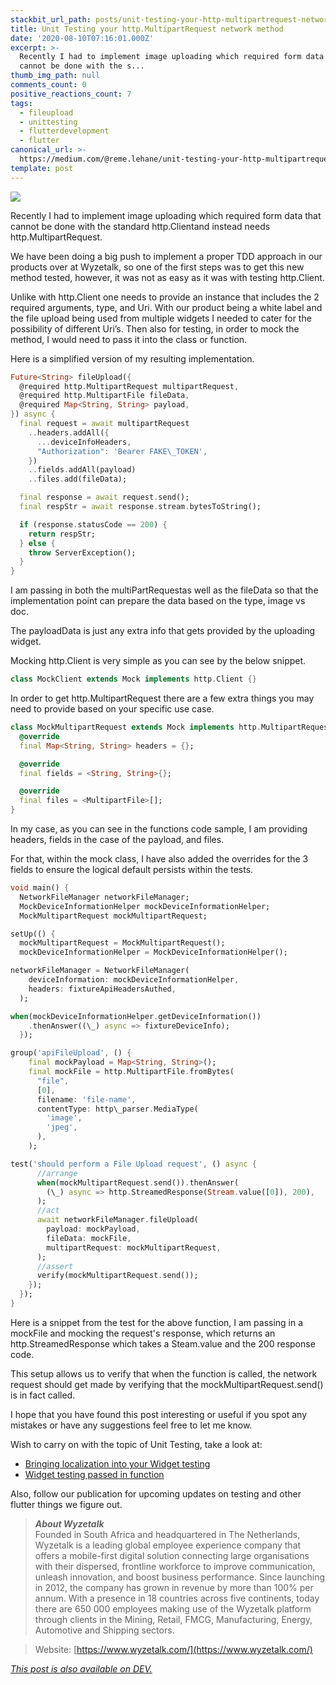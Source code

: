 ```yaml
---
stackbit_url_path: posts/unit-testing-your-http-multipartrequest-network-method-9h4
title: Unit Testing your http.MultipartRequest network method
date: '2020-08-10T07:16:01.000Z'
excerpt: >-
  Recently I had to implement image uploading which required form data that
  cannot be done with the s...
thumb_img_path: null
comments_count: 0
positive_reactions_count: 7
tags:
  - fileupload
  - unittesting
  - flutterdevelopment
  - flutter
canonical_url: >-
  https://medium.com/@reme.lehane/unit-testing-your-http-multipartrequest-network-method-fa88df725950
template: post
---
```



![](https://cdn-images-1.medium.com/max/1024/1*IHvlDw_HqNSpLJfsKbOr0Q.jpeg)

Recently I had to implement image uploading which required form data that cannot be done with the standard http.Clientand instead needs http.MultipartRequest.

We have been doing a big push to implement a proper TDD approach in our products over at Wyzetalk, so one of the first steps was to get this new method tested, however, it was not as easy as it was with testing http.Client.

Unlike with http.Client one needs to provide an instance that includes the 2 required arguments, type, and Uri. With our product being a white label and the file upload being used from multiple widgets I needed to cater for the possibility of different Uri’s. Then also for testing, in order to mock the method, I would need to pass it into the class or function.

Here is a simplified version of my resulting implementation.


```dart
Future<String> fileUpload({
  @required http.MultipartRequest multipartRequest,
  @required http.MultipartFile fileData,
  @required Map<String, String> payload,
}) async {
  final request = await multipartRequest
    ..headers.addAll({
      ...deviceInfoHeaders,
      "Authorization": 'Bearer FAKE\_TOKEN',
    })
    ..fields.addAll(payload)
    ..files.add(fileData);

  final response = await request.send();
  final respStr = await response.stream.bytesToString();

  if (response.statusCode == 200) {
    return respStr;
  } else {
    throw ServerException();
  }
}
```


I am passing in both the multiPartRequestas well as the fileData so that the implementation point can prepare the data based on the type, image vs doc.

The payloadData is just any extra info that gets provided by the uploading widget.

Mocking http.Client is very simple as you can see by the below snippet.


```dart
class MockClient extends Mock implements http.Client {}
```


In order to get http.MultipartRequest there are a few extra things you may need to provide based on your specific use case.


```dart
class MockMultipartRequest extends Mock implements http.MultipartRequest {
  @override
  final Map<String, String> headers = {};

  @override
  final fields = <String, String>{};

  @override
  final files = <MultipartFile>[];
}
```


In my case, as you can see in the functions code sample, I am providing headers, fields in the case of the payload, and files.

For that, within the mock class, I have also added the overrides for the 3 fields to ensure the logical default persists within the tests.


```dart
void main() {
  NetworkFileManager networkFileManager;
  MockDeviceInformationHelper mockDeviceInformationHelper;
  MockMultipartRequest mockMultipartRequest;

setUp(() {
  mockMultipartRequest = MockMultipartRequest();
  mockDeviceInformationHelper = MockDeviceInformationHelper();

networkFileManager = NetworkFileManager(
    deviceInformation: mockDeviceInformationHelper,
    headers: fixtureApiHeadersAuthed,
  );

when(mockDeviceInformationHelper.getDeviceInformation())
    .thenAnswer((\_) async => fixtureDeviceInfo);
  });

group('apiFileUpload', () {
    final mockPayload = Map<String, String>();
    final mockFile = http.MultipartFile.fromBytes(
      "file",
      [0],
      filename: 'file-name',
      contentType: http\_parser.MediaType(
        'image',
        'jpeg',
      ),
    );

test('should perform a File Upload request', () async {
      //arrange
      when(mockMultipartRequest.send()).thenAnswer(
        (\_) async => http.StreamedResponse(Stream.value([0]), 200),
      );
      //act
      await networkFileManager.fileUpload(
        payload: mockPayload,
        fileData: mockFile,
        multipartRequest: mockMultipartRequest,
      );
      //assert
      verify(mockMultipartRequest.send());
    });
  });
}
```


Here is a snippet from the test for the above function, I am passing in a mockFile and mocking the request's response, which returns an http.StreamedResponse which takes a Steam.value and the 200 response code.

This setup allows us to verify that when the function is called, the network request should get made by verifying that the mockMultipartRequest.send() is in fact called.

I hope that you have found this post interesting or useful if you spot any mistakes or have any suggestions feel free to let me know.

Wish to carry on with the topic of Unit Testing, take a look at:

- [Bringing localization into your Widget testing](https://dev.to/remejuan/bringing-localization-into-your-widget-testing-71f)
- [Widget testing passed in function](https://dev.to/remejuan/widget-testing-passed-in-function-kpi)

Also, follow our publication for upcoming updates on testing and other flutter things we figure out.

> **_About Wyzetalk_**  
> Founded in South Africa and headquartered in The Netherlands, Wyzetalk is a leading global employee experience company that offers a mobile-first digital solution connecting large organisations with their dispersed, frontline workforce to improve communication, unleash innovation, and boost business performance. Since launching in 2012, the company has grown in revenue by more than 100% per annum. With a presence in 18 countries across five continents, today there are 650 000 employees making use of the Wyzetalk platform through clients in the Mining, Retail, FMCG, Manufacturing, Energy, Automotive and Shipping sectors.

> Website: [https://www.wyzetalk.com/](https://www.wyzetalk.com/)

*[This post is also available on DEV.](https://dev.to/remejuan/unit-testing-your-http-multipartrequest-network-method-9h4)*


<script>
const parent = document.getElementsByTagName('head')[0];
const script = document.createElement('script');
script.type = 'text/javascript';
script.src = 'https://cdnjs.cloudflare.com/ajax/libs/iframe-resizer/4.1.1/iframeResizer.min.js';
script.charset = 'utf-8';
script.onload = function() {
    window.iFrameResize({}, '.liquidTag');
};
parent.appendChild(script);
</script>    
